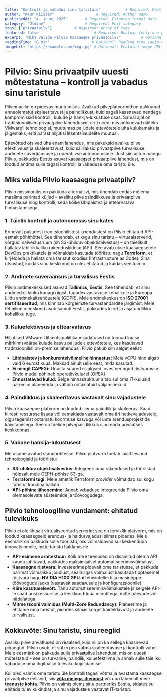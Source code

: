 ```yaml
---
title: "Kontroll ja vabadus sinu taristule"           # Required: Post title
author: "Kaur Kiisler"                   # Required: Author name
publishedAt: "4. juuni 2025"        # Required: Estonian format date
category: "Üldine"                  # Required: Post category
tags: ["privaatpilv"]          # Required: Array of tags
featured: false                         # Required: Boolean (only one post should be true)
excerpt: "Miks valida Pilvio kaasaegne privaatpilv?"         # Optional: Custom excerpt (auto-generated if not provided)
readingTime: "8 min"                   # Optional: Reading time (auto-calculated if not provided)
imageUrl: "https://example.com/img.jpg" # Optional: Featured image URL
---
```

# Pilvio: Sinu privaatpilv uuesti mõtestatuna – kontroll ja vabadus sinu taristule

Pilvemaailm on pidevas muutumises. Avalikud pilveplatvormid on pakkunud enneolematut skaleeritavust ja paindlikkust, kuid sageli kaasnevad nendega kompromissid kontrolli, kulude ja hankija-lukustuse osas. Samal ajal on traditsioonilised privaatpilve lahendused, eriti need, mis põhinevad näiteks VMware'i tehnoloogial, muutumas paljudele ettevõtetele üha kulukamaks ja jäigemaks, eriti pärast hiljutisi litsentsimudelite muutusi.

Ettevõtted otsivad üha enam lahendusi, mis pakuksid avaliku pilve efektiivsust ja skaleeritavust, kuid säilitaksid privaatpilve turvalisuse, andmete suveräänsuse ja operatiivse autonoomsuse. Just siin astub mängu Pilvio, pakkudes Eestis asuvat kaasaegset privaatpilve lahendust, mis on loodud andma sulle tagasi kontrolli ja vabaduse oma taristu üle.

## Miks valida Pilvio kaasaegne privaatpilv?

Pilvio missiooniks on pakkuda alternatiivi, mis ühendab endas mõlema maailma parimad küljed – avaliku pilve paindlikkuse ja privaatpilve turvalisuse ning kontrolli, seda kõike läbipaistva ja ettearvatava hinnastamisega.

### 1. Täielik kontroll ja autonoomsus sinu kätes
Erinevalt paljudest traditsioonilistest lahendustest on Pilvio ehitatud API-esmalt põhimõttel. See tähendab, et kogu sinu taristu – virtuaalserverid, võrgud, salvestusruum (sh S3-ühilduv objektisalvestus) – on täielikult hallatav läbi rikkaliku rakendusliidese (API). See avab ukse kaasaegsetele DevOps praktikatele ja võimaldab kasutada tööriistu nagu **Terraform**, et kirjeldada ja hallata oma taristut koodina (Infrastructure as Code). Sina otsustad, kuidas sinu keskkond on üles ehitatud ja kuidas see toimib.

### 2. Andmete suveräänsus ja turvalisus Eestis
Pilvio andmekeskused asuvad **Tallinnas, Eestis**. See tähendab, et sinu andmed ei lahku kunagi riigist, tagades vastavuse kohalikele ja Euroopa Liidu andmekaitsenõuetele (GDPR). Meie andmekeskus on **ISO 27001 sertifitseeritud**, mis kinnitab kõrgeimate turvastandardite järgimist. Meie tehniline meeskond asub samuti Eestis, pakkudes kiiret ja asjatundlikku kohalikku tuge.

### 3. Kuluefektiivsus ja ettearvatavus
Hiljutised VMware'i litsentsipoliitika muudatused on toonud kaasa märkimisväärse kulude kasvu paljudele ettevõtetele, kes kasutavad traditsioonilisi on-premise lahendusi. Pilvio pakub siin selget eelist:
* **Läbipaistev ja konkurentsivõimeline hinnastus:** Meie vCPU hind algab vaid 6 eurost kuus. Maksad ainult selle eest, mida kasutad.
* **Ei mingit CAPEXi:** Unusta suured esialgsed investeeringud riistvarasse. Pilvio mudel põhineb operatiivkuludel (OPEX).
* **Ennustatavad kulud:** Selge hinnastruktuur aitab sul oma IT-kulusid paremini planeerida ja vältida ootamatuid väljaminekuid.

### 4. Paindlikkus ja skaleeritavus vastavalt sinu vajadustele
Pilvio kaasaegne platvorm on loodud olema paindlik ja skaleeruv. Saad kiiresti ressursse lisada või eemaldada vastavalt oma äri hetkevajadustele, olgu tegemist ootamatu koormuse kasvuga või uute arendusprojektide käivitamisega. See on tõeline pilvepaindlikkus sinu enda privaatses keskkonnas.

### 5. Vabane hankija-lukustusest
Me usume avatud standarditesse. Pilvio platvorm toetab laialt levinud tehnoloogiaid ja tööriistu:
* **S3-ühilduv objektisalvestus:** Integreeri oma rakendused ja tööriistad hõlpsalt meie CEPH-põhise S3-ga.
* **Terraformi tugi:** Meie ametlik Terraform *provider* võimaldab sul kogu taristut koodina hallata.
* **API-põhine lähenemine:** Annab vabaduse integreerida Pilvio oma olemasolevate süsteemide ja töövoogudega.

## Pilvio tehnoloogiline vundament: ehitatud tulevikuks

Pilvio ei ole lihtsalt virtualiseeritud serverid; see on terviklik platvorm, mis on loodud kaasaegseid arendus- ja haldusvajadusi silmas pidades. Meie eesmärk on pakkuda sulle tööriistu, mis võimaldavad sul keskenduda innovatsioonile, mitte taristu haldamisele.

* **API-esimene arhitektuur:** Kõik meie teenused on disainitud olema API kaudu juhitavad, pakkudes maksimaalset automatiseerimisvõimalust.
* **Kaasaegne riistvara:** Investeerime pidevalt oma taristusse, et pakkuda parimat võimalikku jõudlust, sealhulgas võimalust kasutada tipptasemel riistvara nagu **NVIDIA H100 GPU-d** tehisintellekti ja masinõppe töövoogude jaoks (vastavalt saadavusele ja konfiguratsioonile).
* **Kiire kasutuselevõtt:** Tänu automatiseerimisvõimalustele ja selgele API-le saad uusi ressursse ja keskkondi luua minutitega, mitte päevade või nädalatega.
* **Mitme tsooni valmidus (Multi-Zone Redundancy):** Planeerime ja ehitame oma taristut, pidades silmas kõrget käideldavust ja andmete turvalisust.

## Kokkuvõte: Sinu taristu, sinu reeglid

Avaliku pilve ahvatlused on reaalsed, kuid nii on ka sellega kaasnevad piirangud. Pilvio usub, et sul ei pea valima skaleeritavuse ja kontrolli vahel. Meie eesmärk on pakkuda sulle privaatpilve lahendust, mis on uuesti mõtestatud – see on turvaline, paindlik, kuluefektiivne ja annab sulle täieliku vabaduse oma digitaalse tuleviku kujundamisel.

Kui oled valmis oma taristu üle kontrolli tagasi võtma ja avastama kaasaegse privaatpilve eeliseid, siis **[võta meiega ühendust](https://pilvio.com/kontakt)** või uuri lähemalt meie **[teenuste kohta](https://pilvio.pro)**. Pilvio on valmis olema sinu partneriks Eestis, aidates sul ehitada tulevikukindlat ja sinu vajadustele vastavat IT-taristut.
